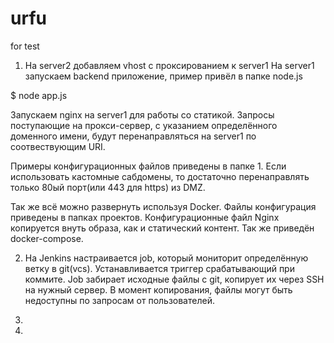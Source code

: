 # urfu

for test

1. На server2 добавляем vhost с проксированием к server1
На server1 запускаем backend приложение, пример привёл в папке node.js

$ node app.js

Запускаем nginx на server1 для работы со статикой.
Запросы поступающие на прокси-сервер, с указанием определённого доменного имени, будут перенаправляться
на server1 по соотвествующим URI.

Примеры конфигурационных файлов приведены в папке 1.
Если использовать кастомные сабдомены, то достаточно перенаправлять только 80ый порт(или 443 для https) из DMZ.

Так же всё можно развернуть используя Docker. Файлы конфигурация приведены в папках проектов. Конфигурационные файл Nginx копируется внуть образа, как и статический контент. Так же приведён docker-compose.

2. На Jenkins настраивается job, который мониторит определённую ветку в git(vcs). Устанавливается триггер срабатывающий при коммите. Job забирает исходные файлы с git, копирует их через SSH на нужный сервер. В момент копирования, файлы могут быть недоступны по запросам от пользователей. 

3. 

3. 